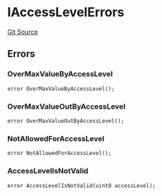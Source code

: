 # IAccessLevelErrors
[Git Source](https://github.com/thrackle-io/rules-engine/blob/57b349a6cc320a1f7ecb037fec845111fdd03ebb/src/common/IErrors.sol)


## Errors
### OverMaxValueByAccessLevel

```solidity
error OverMaxValueByAccessLevel();
```

### OverMaxValueOutByAccessLevel

```solidity
error OverMaxValueOutByAccessLevel();
```

### NotAllowedForAccessLevel

```solidity
error NotAllowedForAccessLevel();
```

### AccessLevelIsNotValid

```solidity
error AccessLevelIsNotValid(uint8 accessLevel);
```

